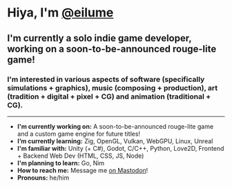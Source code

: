 # Hiya, I'm [@eilume](https://eilu.me)

## I'm currently a solo indie game developer, working on a soon-to-be-announced rouge-lite game!

### I'm interested in various aspects of software (specifically simulations + graphics), music (composing + production), art (tradition + digital + pixel + CG) and animation (traditional + CG).

---

- **I'm currently working on:** A soon-to-be-announced rouge-lite game and a custom game engine for future titles!
- **I’m currently learning:** Zig, OpenGL, Vulkan, WebGPU, Linux, Unreal
- **I'm familiar with:** Unity (+ C#), Godot, C/C++, Python, Love2D, Frontend + Backend Web Dev (HTML, CSS, JS, Node)
- **I'm planning to learn:** Go, Nim
- **How to reach me:** Message me [on Mastodon](https://go.eilu.me/mastodon)!
- **Pronouns:** he/him
             
